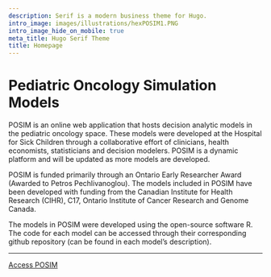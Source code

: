 ```yaml
---
description: Serif is a modern business theme for Hugo.
intro_image: images/illustrations/hexPOSIM1.PNG
intro_image_hide_on_mobile: true
meta_title: Hugo Serif Theme
title: Homepage
---
```


# Pediatric Oncology Simulation Models

POSIM is an online web application that hosts decision analytic models in the pediatric oncology space. These models were developed at the Hospital for Sick Children through a collaborative effort of clinicians, health economists, statisticians and decision modelers.  POSIM is a dynamic platform and will be updated as more models are developed.

POSIM is funded primarily through an Ontario Early Researcher Award (Awarded to Petros Pechlivanoglou). The models included in POSIM have been developed with funding from the Canadian Institute for Health Research  (CIHR), C17, Ontario Institute of Cancer Research and Genome Canada.

The models in POSIM were developed using the  open-source software R. The code for each model can be accessed through their corresponding github repository (can be found in each model’s description). 

-----------------------------------------------------------------------------------------

[Access POSIM](https://pechlilab.shinyapps.io/POSIM1/)
